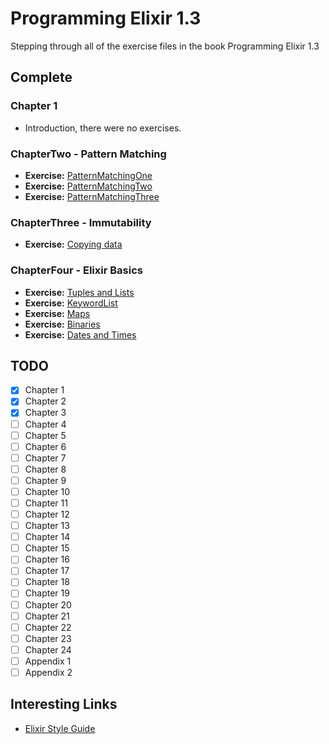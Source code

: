 # Programming Elixir 1.3

Stepping through all of the exercise files in the book Programming Elixir 1.3


## Complete
### Chapter 1
  * Introduction, there were no exercises.
  
### ChapterTwo - Pattern Matching
  
  * **Exercise:** [PatternMatchingOne](lib/chapterTwo/PatternMatchingOne.ex)
  * **Exercise:** [PatternMatchingTwo](lib/chapterTwo/PatternMatchingTwo.ex)
  * **Exercise:** [PatternMatchingThree](lib/chapterTwo/PatternMatchingThree.ex)
  
### ChapterThree - Immutability 
  
  * **Exercise:** [Copying data](lib/chapterThree/CopyingData.ex)

### ChapterFour - Elixir Basics
  
  * **Exercise:** [Tuples and Lists](lib/chapterFour/TuplesAndLists.ex)
  * **Exercise:** [KeywordList](lib/chapterFour/KeywordList.ex)
  * **Exercise:** [Maps](lib/chapterFour/Maps.ex)
  * **Exercise:** [Binaries](lib/chapterFour/Binaries.ex)
  * **Exercise:** [Dates and Times](lib/chapterFour/DatesAndTimes.ex)
  
  <!-- * **Exercise:** [Operators](lib/chapterFour/Operators.ex) -->
  <!-- * **Exercise:** [Variable Scope](lib/chapterFour/VariableScope.ex) -->
  
  
  ## TODO
- [x] Chapter 1
- [x] Chapter 2 
- [x] Chapter 3
- [ ] Chapter 4
- [ ] Chapter 5
- [ ] Chapter 6
- [ ] Chapter 7
- [ ] Chapter 8
- [ ] Chapter 9
- [ ] Chapter 10
- [ ] Chapter 11
- [ ] Chapter 12
- [ ] Chapter 13
- [ ] Chapter 14
- [ ] Chapter 15
- [ ] Chapter 16
- [ ] Chapter 17
- [ ] Chapter 18
- [ ] Chapter 19
- [ ] Chapter 20
- [ ] Chapter 21
- [ ] Chapter 22
- [ ] Chapter 23
- [ ] Chapter 24
- [ ] Appendix 1
- [ ] Appendix 2

## Interesting Links
* [Elixir Style Guide](https://github.com/christopheradams/elixir_style_guide)

